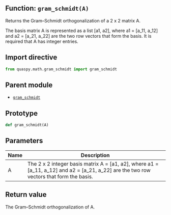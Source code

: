 ## Function: <code>gram\_schmidt(A)</code>
Returns the Gram–Schmidt orthogonalization of a 2 x 2 matrix A.

The basis matrix A is represented as a list [a1, a2], where a1 = [a_11, a_12] and a2 = [a_21, a_22] are the two row vectors that form the basis. It is required that A has integer entries.

## Import directive
```python
from quaspy.math.gram_schmidt import gram_schmidt
```

## Parent module
- [<code>gram_schmidt</code>](README.md)

## Prototype
```python
def gram_schmidt(A)
```

## Parameters
| <b>Name</b> | <b>Description</b> |
| ----------- | ------------------ |
| A | The 2 x 2 integer basis matrix A = [a1, a2], where a1 = [a_11, a_12] and a2 = [a_21, a_22] are the two row vectors that form the basis. |

## Return value
The Gram–Schmidt orthogonalization of A.

